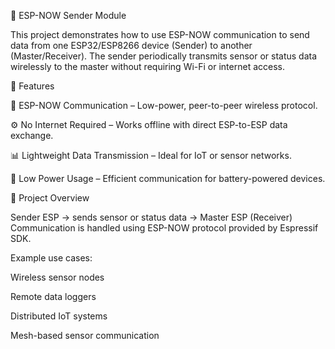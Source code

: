 📡 ESP-NOW Sender Module

This project demonstrates how to use ESP-NOW communication to send data from one ESP32/ESP8266 device (Sender) to another (Master/Receiver).
The sender periodically transmits sensor or status data wirelessly to the master without requiring Wi-Fi or internet access.

🚀 Features

📶 ESP-NOW Communication – Low-power, peer-to-peer wireless protocol.

⚙️ No Internet Required – Works offline with direct ESP-to-ESP data exchange.

📊 Lightweight Data Transmission – Ideal for IoT or sensor networks.

🔋 Low Power Usage – Efficient communication for battery-powered devices.

🧠 Project Overview

Sender ESP → sends sensor or status data → Master ESP (Receiver)
Communication is handled using ESP-NOW protocol provided by Espressif SDK.

Example use cases:

Wireless sensor nodes

Remote data loggers

Distributed IoT systems

Mesh-based sensor communication
